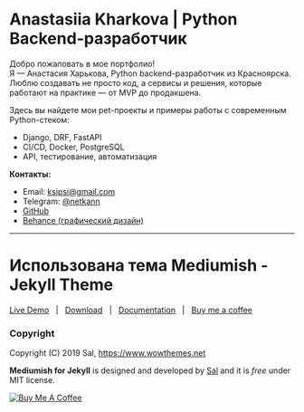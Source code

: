 # Anastasiia Kharkova | Python Backend-разработчик

Добро пожаловать в мое портфолио!  
Я — Анастасия Харькова, Python backend-разработчик из Красноярска. Люблю создавать не просто код, а сервисы и решения, которые работают на практике — от MVP до продакшена.

Здесь вы найдете мои pet-проекты и примеры работы с современным Python-стеком:  
- Django, DRF, FastAPI  
- CI/CD, Docker, PostgreSQL  
- API, тестирование, автоматизация


**Контакты:**
- Email: [ksipsi@gmail.com](mailto:ksipsi@gmail.com)
- Telegram: [@netkann](https://t.me/netkann)
- [GitHub](https://github.com/AVKharkova)
- [Behance (графический дизайн)](https://www.behance.net/netkann)

---

# Использована тема Mediumish - Jekyll Theme

[Live Demo](https://wowthemesnet.github.io/mediumish-theme-jekyll/) &nbsp; | &nbsp; [Download](https://github.com/wowthemesnet/mediumish-theme-jekyll/archive/master.zip) &nbsp; | &nbsp; [Documentation](https://bootstrapstarter.com/template-mediumish-bootstrap-jekyll/) &nbsp; | &nbsp; [Buy me a coffee](https://www.wowthemes.net/donate/)

### Copyright

Copyright (C) 2019 Sal, https://www.wowthemes.net

**Mediumish for Jekyll** is designed and developed by [Sal](https://www.wowthemes.net) and it is *free* under MIT license. 

<a href="https://www.wowthemes.net/donate/" target="_blank"><img src="https://www.buymeacoffee.com/assets/img/custom_images/orange_img.png" alt="Buy Me A Coffee" style="height: auto !important;width: auto !important;" ></a>


